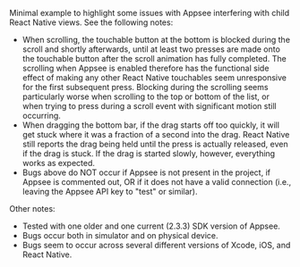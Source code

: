 Minimal example to highlight some issues with Appsee interfering with child React Native views. See
the following notes:

- When scrolling, the touchable button at the bottom is blocked during the scroll and shortly
  afterwards, until at least two presses are made onto the touchable button after the scroll animation
  has fully completed. The scrolling when Appsee is enabled therefore has the functional side effect
  of making any other React Native touchables seem unresponsive for the first subsequent press.
  Blocking during the scrolling seems particularly worse when scrolling to the top or bottom of the
  list, or when trying to press during a scroll event with significant motion still occurring.
- When dragging the bottom bar, if the drag starts off too quickly, it will get stuck where it was
  a fraction of a second into the drag. React Native still reports the drag being held until the
  press is actually released, even if the drag is stuck. If the drag is started slowly, however,
  everything works as expected.
- Bugs above do NOT occur if Appsee is not present in the project, if Appsee is commented out, OR
  if it does not have a valid connection (i.e., leaving the Appsee API key to "test" or similar).

Other notes:

- Tested with one older and one current (2.3.3) SDK version of Appsee.
- Bugs occur both in simulator and on physical device.
- Bugs seem to occur across several different versions of Xcode, iOS, and React Native.
